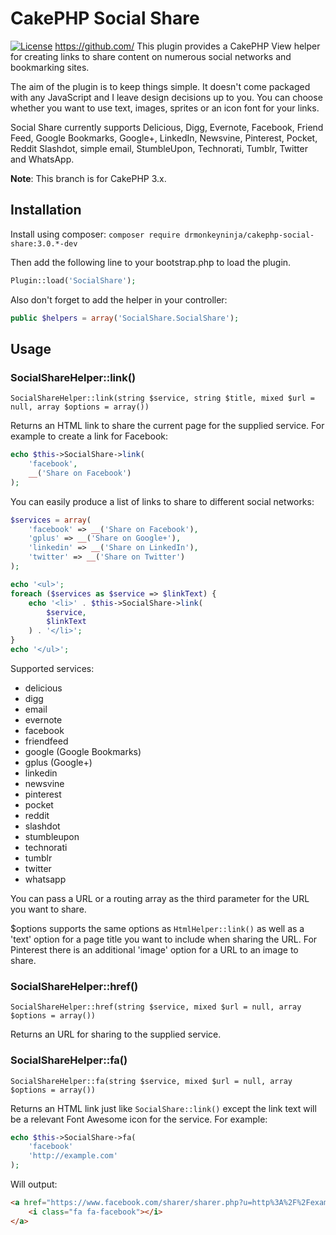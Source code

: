 # CakePHP Social Share
[![License](https://poser.pugx.org/drmonkeyninja/cakephp-social-share/license.png)](https://packagist.org/packages/drmonkeyninja/cakephp-social-share)
https://github.com/
This plugin provides a CakePHP View helper for creating links to share content on numerous social networks and bookmarking sites.

The aim of the plugin is to keep things simple. It doesn't come packaged with any JavaScript and I leave design decisions up to you. You can choose whether you want to use text, images, sprites or an icon font for your links.

Social Share currently supports Delicious, Digg, Evernote, Facebook, Friend Feed, Google Bookmarks, Google+, LinkedIn, Newsvine, Pinterest, Pocket, Reddit Slashdot, simple email, StumbleUpon, Technorati, Tumblr, Twitter and WhatsApp.

**Note**: This branch is for CakePHP 3.x.

## Installation

Install using composer: `composer require drmonkeyninja/cakephp-social-share:3.0.*-dev`

Then add the following line to your bootstrap.php to load the plugin.
```php
Plugin::load('SocialShare');
```

Also don't forget to add the helper in your controller:
```php
public $helpers = array('SocialShare.SocialShare');
```

## Usage

### SocialShareHelper::link()
```
SocialShareHelper::link(string $service, string $title, mixed $url = null, array $options = array())
```

Returns an HTML link to share the current page for the supplied service. For example to create a link for Facebook:
```php
echo $this->SocialShare->link(
	'facebook',
	__('Share on Facebook')
);
```

You can easily produce a list of links to share to different social networks:
```php
$services = array(
	'facebook' => __('Share on Facebook'),
	'gplus' => __('Share on Google+'),
	'linkedin' => __('Share on LinkedIn'),
	'twitter' => __('Share on Twitter')
);

echo '<ul>';
foreach ($services as $service => $linkText) {
	echo '<li>' . $this->SocialShare->link(
		$service,
		$linkText
	) . '</li>';
}
echo '</ul>';
```

Supported services:

* delicious
* digg
* email
* evernote
* facebook
* friendfeed
* google (Google Bookmarks)
* gplus (Google+)
* linkedin
* newsvine
* pinterest
* pocket
* reddit
* slashdot
* stumbleupon
* technorati
* tumblr
* twitter
* whatsapp

You can pass a URL or a routing array as the third parameter for the URL you want to share.

$options supports the same options as `HtmlHelper::link()` as well as a 'text' option for a page title you want to include when sharing the URL. For Pinterest there is an additional 'image' option for a URL to an image to share.

### SocialShareHelper::href()
```
SocialShareHelper::href(string $service, mixed $url = null, array $options = array())
```

Returns an URL for sharing to the supplied service.

### SocialShareHelper::fa()
```
SocialShareHelper::fa(string $service, mixed $url = null, array $options = array())
```

Returns an HTML link just like `SocialShare::link()` except the link text will be a relevant Font Awesome icon for the service.
For example:
```php
echo $this->SocialShare->fa(
	'facebook'
	'http://example.com'
);
```
Will output:
```html
<a href="https://www.facebook.com/sharer/sharer.php?u=http%3A%2F%2Fexample.com">
	<i class="fa fa-facebook"></i>
</a>
```
